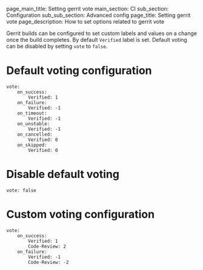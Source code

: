 page_main_title: Setting gerrit vote
main_section: CI
sub_section: Configuration
sub_sub_section: Advanced config
page_title: Setting gerrit vote
page_description: How to set options related to gerrit vote

Gerrit builds can be configured to set custom labels and values on a change once the build completes.
By default `Verified` label is set. Default voting can be disabled by setting `vote` to `false`.

# Default voting configuration

```
vote:
    on_success:
        Verified: 1
    on_failure:
        Verified: -1
    on_timeout:
        Verified: -1
    on_unstable:
        Verified: -1
    on_cancelled:
        Verified: 0
    on_skipped:
        Verified: 0
```

# Disable default voting

```
vote: false
```

# Custom voting configuration

```
vote:
    on_success:
        Verified: 1
        Code-Review: 2
    on_failure:
        Verified: -1
        Code-Review: -2
```

